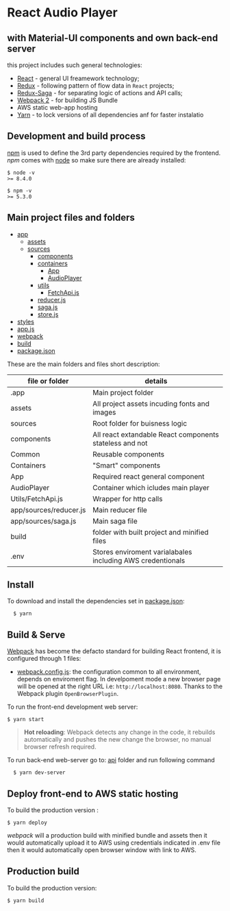 # React Audio Player
## with Material-UI components and own back-end server

this project includes such general technologies: 
  * [React](https://github.com/facebook/react) - general UI freamework technology;
  * [Redux](https://github.com/reactjs/redux/) - following pattern of flow data in `React` projects;
  * [Redux-Saga](https://github.com/redux-saga/redux-saga) - for separating logic of actions and API calls;
  * [Webpack 2](https://github.com/webpack/webpack) - for building JS Bundle
  * AWS static web-app hosting 
  * [Yarn](https://github.com/yarnpkg/yarn) - to lock versions of all dependencies anf for faster instalatio

## Development and build process

[npm](https://www.npmjs.com/) is used to define the 3rd party dependencies required by the frontend. *npm* comes with [node](https://nodejs.org) so make sure there are already installed:

    $ node -v
    >= 8.4.0

    $ npm -v
    >= 5.3.0

## Main project files and folders 

* [app](./app)
  * [assets](./app/assets)
  * [sources](./app/sources)
    * [components](./app/sources/components)
    * [containers](./app/sources/containers)
      * [App](./app/sources/containers/App)
      * [AudioPlayer](./app/sources/containers/AudioPlayer)
    * [utils](./app/sources/utils)
      * [FetchApi.js](./app/sources/utils/FetchApi.js)
    * [reducer.js](./app/sources/reducer.js)
    * [saga.js](./app/sources/saga.js)
    * [store.js](./app/sources/store.js)
* [styles](./app/styles)
* [app.js](./app/app.js)
* [webpack](./webpack)
* [build](./build)
* [package.json](./package.json)

These are the main folders and files short description:

| file or folder          |                        details                              |
|-------------------------|-------------------------------------------------------------|
| .app                    | Main project folder  |
| assets                  | All project assets incuding fonts and images  |
| sources                 | Root folder for buisness logic |
| components              | All react extandable React components stateless and not |
| Common                  | Reusable components |
| Containers              | "Smart" components   |
| App                     | Required react general component  |
| AudioPlayer             | Container which icludes main player |
| Utils/FetchApi.js       | Wrapper for http calls |
| app/sources/reducer.js  | Main reducer file |
| app/sources/saga.js     | Main saga file |
| build                   | folder with built project and minified files |
| .env                    | Stores enviroment varialabales including AWS credentionals |

## Install

To download and install the dependencies set in [package.json](package.json):

      $ yarn

## Build & Serve

[Webpack](https://webpack.github.io/) has become the defacto standard for building React frontend, it is configured through 1 files:

* [webpack.config.js](./webpack/webpack.config.js): the configuration common to all environment, depends on enviroment flag.
 In develpoment mode a new browser page will be opened at the right URL i.e: `http://localhost:8080`. Thanks to the Webpack plugin `OpenBrowserPlugin`.

To run the front-end development web server:

    $ yarn start

> **Hot reloading**: Webpack detects any change in the code, it rebuilds automatically and pushes the new change the browser, no manual browser refresh required.

To run back-end web-server go to: [api](./api) folder and run following command

      $ yarn dev-server

## Deploy front-end to AWS static hosting

To build the production version :

    $ yarn deploy

*webpack* will a production build with minified bundle and assets then it would automatically upload it to AWS using credentials indicated in .env file then it would automatically open browser window with link to AWS. 

## Production build

To build the production version:

    $ yarn build

